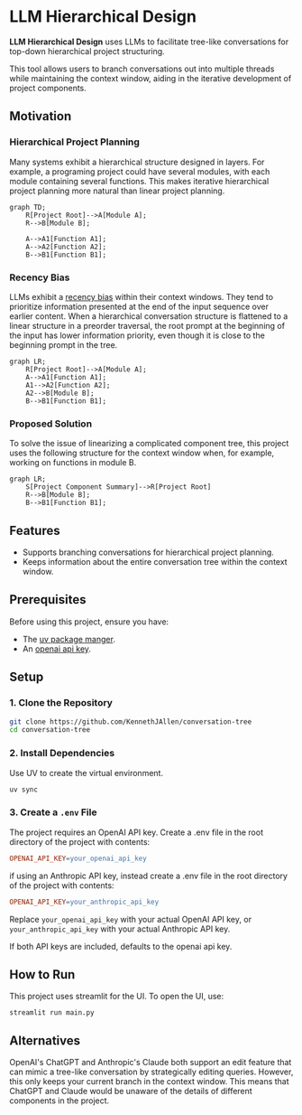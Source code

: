 #  LLM Hierarchical Design


**LLM Hierarchical Design** uses LLMs to facilitate tree-like conversations for top-down hierarchical project structuring.

This tool allows users to branch conversations out into multiple threads while maintaining the context window, aiding in the iterative development of project components.

## Motivation

### Hierarchical Project Planning
Many systems exhibit a hierarchical structure designed in layers. For example, a programing project could have several modules, with each module containing several functions. This makes iterative hierarchical project planning more natural than linear project planning.

```mermaid
graph TD;
    R[Project Root]-->A[Module A];
    R-->B[Module B];

    A-->A1[Function A1];
    A-->A2[Function A2];
    B-->B1[Function B1];
```

### Recency Bias
LLMs exhibit a [recency bias](https://arxiv.org/abs/2406.15981) within their context windows. They tend to prioritize information presented at the end of the input sequence over earlier content. When a hierarchical conversation structure is flattened to a linear structure in a preorder traversal, the root prompt at the beginning of the input has lower information priority, even though it is close to the beginning prompt in the tree.
```mermaid
graph LR;
    R[Project Root]-->A[Module A];
    A-->A1[Function A1];
    A1-->A2[Function A2];
    A2-->B[Module B];
    B-->B1[Function B1];
```

### Proposed Solution
To solve the issue of linearizing a complicated component tree, this project uses the following structure for the context window when, for example, working on functions in module B.

```mermaid
graph LR;
    S[Project Component Summary]-->R[Project Root]
    R-->B[Module B];
    B-->B1[Function B1];
```

## Features
- Supports branching conversations for hierarchical project planning.
- Keeps information about the entire conversation tree within the context window.

## Prerequisites
Before using this project, ensure you have:
- The [uv package manger](https://docs.astral.sh/uv/getting-started/installation/).
- An [openai api key](https://platform.openai.com/api-keys).

## Setup

### 1. Clone the Repository
```bash
git clone https://github.com/KennethJAllen/conversation-tree
cd conversation-tree
```
### 2. Install Dependencies
Use UV to create the virtual environment.
```bash
uv sync
```

### 3. Create a `.env` File

The project requires an OpenAI API key. Create a .env file in the root directory of the project with contents:

```makefile
OPENAI_API_KEY=your_openai_api_key
```

if using an Anthropic API key, instead create a .env file in the root directory of the project with contents:

```makefile
OPENAI_API_KEY=your_anthropic_api_key
```

Replace `your_openai_api_key` with your actual OpenAI API key, or `your_anthropic_api_key` with your actual Anthropic API key.

If both API keys are included, defaults to the openai api key.

## How to Run

This project uses streamlit for the UI. To open the UI, use:

`streamlit run main.py`

## Alternatives
OpenAI's ChatGPT and Anthropic's Claude both support an edit feature that can mimic a tree-like conversation by strategically editing queries. However, this only keeps your current branch in the context window. This means that ChatGPT and Claude would be unaware of the details of different components in the project.
